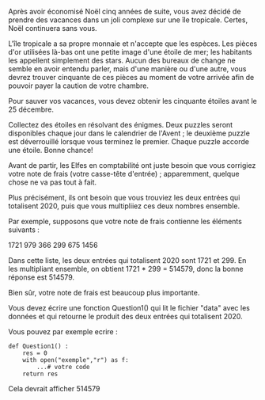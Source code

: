 Après avoir économisé Noël cinq années de suite, vous avez décidé de prendre des vacances dans un joli complexe
 sur une île tropicale. Certes, Noël continuera sans vous.

L'île tropicale a sa propre monnaie et n'accepte que les espèces. Les pièces d'or utilisées là-bas ont
 une petite image d'une étoile de mer; les habitants les appellent simplement des stars. Aucun des bureaux de change ne semble en avoir entendu parler, mais d'une manière ou d'une autre, vous devrez trouver cinquante de ces pièces au moment de votre arrivée afin de pouvoir payer la caution de votre chambre.

Pour sauver vos vacances, vous devez obtenir les cinquante étoiles avant le 25 décembre.

Collectez des étoiles en résolvant des énigmes. Deux puzzles seront disponibles chaque jour dans le calendrier de l'Avent ; le deuxième puzzle est déverrouillé lorsque vous terminez le premier. Chaque puzzle accorde une étoile. Bonne chance!

Avant de partir, les Elfes en comptabilité ont juste besoin que vous corrigiez votre note de frais (votre casse-tête d'entrée) ; apparemment, quelque chose ne va pas tout à fait.

Plus précisément, ils ont besoin que vous trouviez les deux entrées qui totalisent 2020, puis que vous multipliiez ces deux nombres ensemble.

Par exemple, supposons que votre note de frais contienne les éléments suivants :

1721
979
366
299
675
1456

Dans cette liste, les deux entrées qui totalisent 2020 sont 1721 et 299. En les multipliant ensemble, on obtient 1721 * 299 = 514579, donc la bonne réponse est 514579.

Bien sûr, votre note de frais est beaucoup plus importante. 

Vous devez écrire une fonction Question1() qui lit le fichier "data" avec les données et qui retourne le produit des deux entrées qui totalisent 2020.

Vous pouvez par exemple ecrire : 

    def Question1() :
        res = 0
        with open("exemple","r") as f:
            ...# votre code
        return res                

Cela devrait afficher 514579
